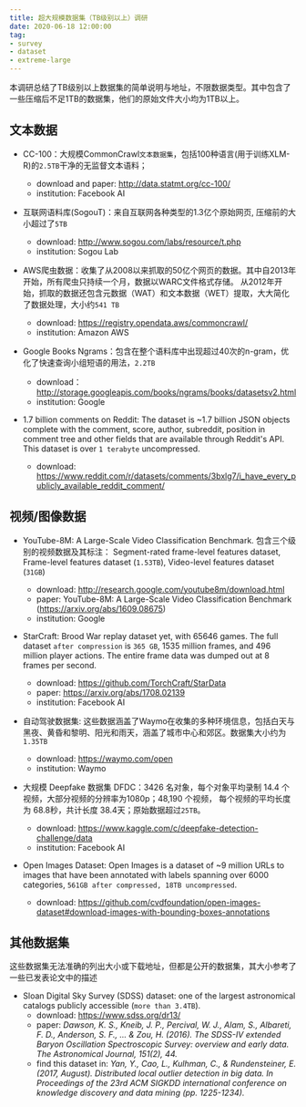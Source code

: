 ```yaml
---
title: 超大规模数据集（TB级别以上）调研
date: 2020-06-18 12:00:00
tag: 
- survey
- dataset
- extreme-large
---
```



本调研总结了TB级别以上数据集的简单说明与地址，不限数据类型。其中包含了一些压缩后不足1TB的数据集，他们的原始文件大小均为1TB以上。

<!-- more -->

## 文本数据

- CC-100：大规模CommonCrawl`文本数据集`，包括100种语言(用于训练XLM-R)的`2.5TB`干净的无监督文本语料；
  + download and paper: http://data.statmt.org/cc-100/
  + institution: Facebook AI

- 互联网语料库(SogouT)：来自互联网各种类型的1.3亿个原始网页, 压缩前的大小超过了`5TB`
  + download: http://www.sogou.com/labs/resource/t.php
  + institution: Sogou Lab

- AWS爬虫数据：收集了从2008以来抓取的50亿个网页的数据。其中自2013年开始，所有爬虫只持续一个月，数据以WARC文件格式存储。
从2012年开始，抓取的数据还包含元数据（WAT）和文本数据（WET）提取，大大简化了数据处理，大小约`541 TB`
  + download: https://registry.opendata.aws/commoncrawl/
  + institution: Amazon AWS

- Google Books Ngrams：包含在整个语料库中出现超过40次的n-gram，优化了快速查询小组短语的用法，`2.2TB`
  + download：http://storage.googleapis.com/books/ngrams/books/datasetsv2.html
  + institution: Google

- 1.7 billion comments on Reddit: The dataset is ~1.7 billion JSON objects complete with the comment, score,
author, subreddit, position in comment tree and other fields that are available through Reddit's API. 
This dataset is over `1 terabyte` uncompressed.
  + download: https://www.reddit.com/r/datasets/comments/3bxlg7/i_have_every_publicly_available_reddit_comment/


## 视频/图像数据

- YouTube-8M: A Large-Scale Video Classification Benchmark. 包含三个级别的视频数据及其标注：
Segment-rated frame-level features dataset, Frame-level features dataset (`1.53TB`), Video-level features dataset (`31GB`)
  + download: http://research.google.com/youtube8m/download.html
  + paper: YouTube-8M: A Large-Scale Video Classification Benchmark (https://arxiv.org/abs/1609.08675)
  + institution: Google

- StarCraft: Brood War replay dataset yet, with 65646 games. The full dataset `after compression` is `365 GB`, 
1535 million frames, and 496 million player actions. The entire frame data was dumped out at 8 frames per second.
  + download: https://github.com/TorchCraft/StarData
  + paper: https://arxiv.org/abs/1708.02139
  + institution: Facebook AI

- 自动驾驶数据集: 这些数据涵盖了Waymo在收集的多种环境信息，包括白天与黑夜、黄昏和黎明、阳光和雨天，涵盖了城市中心和郊区。数据集大小约为`1.35TB`
  + download: https://waymo.com/open
  + institution: Waymo

- 大规模 Deepfake 数据集 DFDC：3426 名对象，每个对象平均录制 14.4 个视频，大部分视频的分辨率为1080p；48,190 个视频，
每个视频的平均长度为 68.8秒，共计长度 38.4天；原始数据超过`25TB`。
  + download: https://www.kaggle.com/c/deepfake-detection-challenge/data
  + institution: Facebook AI

- Open Images Dataset: Open Images is a dataset of ~9 million URLs to images that have been annotated with labels
spanning over 6000 categories, `561GB after compressed, 18TB uncompressed`.
  + download: https://github.com/cvdfoundation/open-images-dataset#download-images-with-bounding-boxes-annotations

## 其他数据集

这些数据集无法准确的列出大小或下载地址，但都是公开的数据集，其大小参考了一些已发表论文中的描述

- Sloan Digital Sky Survey (SDSS) dataset: one of the largest astronomical catalogs publicly accessible (`more than 3.4TB`).
  + download: https://www.sdss.org/dr13/
  + paper: *Dawson, K. S., Kneib, J. P., Percival, W. J., Alam, S., Albareti, F. D., Anderson, S. F., ... & Zou, H. (2016). The SDSS-IV extended Baryon Oscillation Spectroscopic Survey: overview and early data. The Astronomical Journal, 151(2), 44.*
  + find this dataset in: *Yan, Y., Cao, L., Kulhman, C., & Rundensteiner, E. (2017, August). Distributed local outlier detection in big data. In Proceedings of the 23rd ACM SIGKDD international conference on knowledge discovery and data mining (pp. 1225-1234).*


